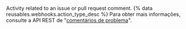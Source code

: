 Activity related to an issue or pull request comment. {% data reusables.webhooks.action_type_desc %} Para obter mais informações, consulte a API REST de "[comentários de problema](/rest/reference/issues#comments)".

